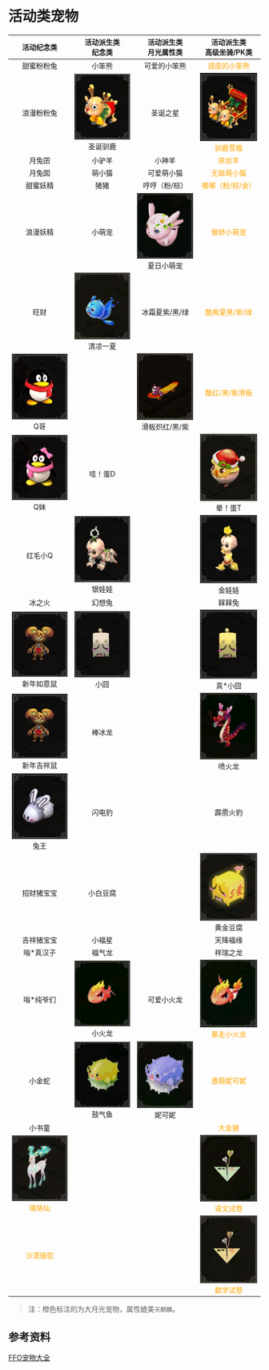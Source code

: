 # 活动类宠物

|                          活动纪念类                          |                 活动派生类<br/>纪念类                  |                  活动派生类<br/>月光属性类                  |                 活动派生类<br/>高级坐骑/PK类                 |
| :----------------------------------------------------------: | :----------------------------------------------------: | :---------------------------------------------------------: | :----------------------------------------------------------: |
|                          甜蜜粉粉兔                          |                         小笨熊                         |                        可爱的小笨熊                         |        <span style="color:orange">调皮的小笨熊</span>        |
|                          浪漫粉粉兔                          | ![](/static/images/game/chongwu/sdxl.jpg)<br/>圣诞驯鹿 |                          圣诞之星                           | <span style="color:orange">![](/static/images/game/chongwu/xlxq.jpg)<br/>驯鹿雪橇</span> |
|                            月兔囝                            |                         小驴羊                         |                           小神羊                            |           <span style="color:orange">屌丝羊</span>           |
|                            月兔囡                            |                         萌小猫                         |                         可爱萌小猫                          |         <span style="color:orange">无敌萌小猫</span>         |
|                           甜蜜妖精                           |                          猪猪                          |                        哼哼（粉/棕）                        |      <span style="color:orange">嘟嘟（粉/棕/金）</span>      |
|                           浪漫妖精                           |                         小萌宠                         |  ![](/static/images/game/chongwu/xrxmc.png)<br/>夏日小萌宠  |         <span style="color:orange">傲娇小萌宠</span>         |
|                             旺财                             | ![](/static/images/game/chongwu/qlyx.png)<br/>清凉一夏 |                       冰霜夏紫/黑/绿                        |       <span style="color:orange">酷爽夏黑/紫/绿</span>       |
|       ![](/static/images/game/chongwu/qg.jpg)<br/>Q哥        |                         <br/>                          | ![](/static/images/game/chongwu/xhb.png)<br/>滑板炽红/黑/紫 |       <span style="color:orange">酷红/黑/紫滑板</span>       |
|       ![](/static/images/game/chongwu/qm.jpg)<br/>Q妹        |                        哇！蛋D                         |                            <br/>                            |     ![](/static/images/game/chongwu/ydt.png)<br/>晕！蛋T     |
|                           红毛小Q                            |  ![](/static/images/game/chongwu/yww.jpg)<br/>银娃娃   |                            <br/>                            |     ![](/static/images/game/chongwu/jww.jpg)<br/>金娃娃      |
|                            冰之火                            |                         幻想兔                         |                            <br/>                            |                            槑槑兔                            |
| ![](/static/images/game/chongwu/xnryjxs.jpg)<br/>新年如意鼠  |    ![](/static/images/game/chongwu/xj.jpg)<br/>小囧    |                            <br/>                            |     ![](/static/images/game/chongwu/zxj.jpg)<br/>真*小囧     |
| ![](/static/images/game/chongwu/xnryjxs.jpg)<br/>新年吉祥鼠  |                         棒冰龙                         |                            <br/>                            |     ![](/static/images/game/chongwu/phl.png)<br/>喷火龙      |
|       ![](/static/images/game/chongwu/tw.jpg)<br/>兔王       |                         闪电豹                         |                            <br/>                            |                           霹雳火豹                           |
|                          招财猪宝宝                          |                        小白豆腐                        |                            <br/>                            |    ![](/static/images/game/chongwu/hjdf.png)<br/>黄金豆腐    |
|                          吉祥猪宝宝                          |                         小福星                         |                            <br/>                            |                           天降福缘                           |
|                          嗡*真汉子                           |                         福气龙                         |                            <br/>                            |                           祥瑞之龙                           |
|                          嗡*纯爷们                           |  ![](/static/images/game/chongwu/xhl.png)<br/>小火龙   |                         可爱小火龙                          | <span style="color:orange">![](/static/images/game/chongwu/bzxhl.png)<br/>暴走小火龙</span> |
|                            小金蛇                            |  ![](/static/images/game/chongwu/gqy.png)<br/>鼓气鱼   |     ![](/static/images/game/chongwu/nkn.png)<br/>妮可妮     |         <span style="color:orange">激萌妮可妮</span>         |
|                            小书童                            |                         <br/>                          |                            <br/>                            |           <span style="color:orange">大金猪</span>           |
| <span style="color:orange">![](/static/images/game/chongwu/llx.png)<br/>璃珞仙</span> |                         <br/>                          |                            <br/>                            | <span style="color:orange">![](/static/images/game/chongwu/ywsj.png)<br/>语文试卷</span> |
|          <span style="color:orange">沙漠骆驼</span>          |                         <br/>                          |                            <br/>                            | <span style="color:orange">![](/static/images/game/chongwu/sxsj.png)<br/>数学试卷</span> |

>  注：橙色标注的为大月光宠物，属性媲美`天麒麟`。

## 参考资料

[FFO宠物大全](https://tieba.baidu.com/p/6210440676)